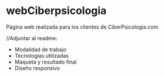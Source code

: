 # webCiberpsicologia
Página web realizada para los clientes de CiberPsicología.com

//Adjuntar al readme:
- Modalidad de trabajo
- Tecnologias utilizadas
- Maqueta y resultado final
- Diseño responsivo
